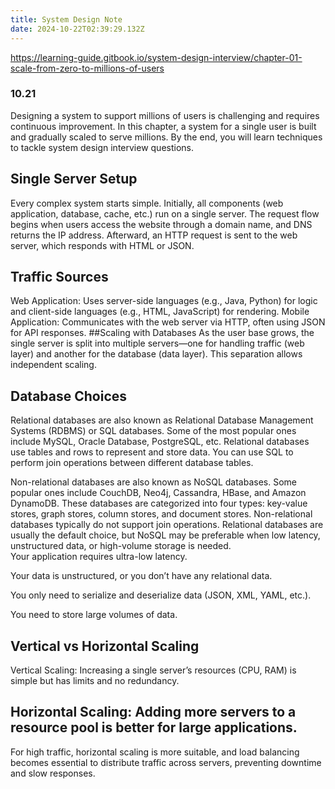 ```yaml
---
title: System Design Note
date: 2024-10-22T02:39:29.132Z
---
```


https://learning-guide.gitbook.io/system-design-interview/chapter-01-scale-from-zero-to-millions-of-users
### 10.21
Designing a system to support millions of users is challenging and requires continuous improvement. In this chapter, a system for a single user is built and gradually scaled to serve millions. By the end, you will learn techniques to tackle system design interview questions.

## Single Server Setup
Every complex system starts simple. Initially, all components (web application, database, cache, etc.) run on a single server. The request flow begins when users access the website through a domain name, and DNS returns the IP address. Afterward, an HTTP request is sent to the web server, which responds with HTML or JSON.

## Traffic Sources
Web Application: Uses server-side languages (e.g., Java, Python) for logic and client-side languages (e.g., HTML, JavaScript) for rendering.
Mobile Application: Communicates with the web server via HTTP, often using JSON for API responses.
##Scaling with Databases
As the user base grows, the single server is split into multiple servers—one for handling traffic (web layer) and another for the database (data layer). This separation allows independent scaling.

## Database Choices
Relational databases are also known as Relational Database Management Systems (RDBMS) or SQL databases. Some of the most popular ones include MySQL, Oracle Database, PostgreSQL, etc. Relational databases use tables and rows to represent and store data. You can use SQL to perform join operations between different database tables.

Non-relational databases are also known as NoSQL databases. Some popular ones include CouchDB, Neo4j, Cassandra, HBase, and Amazon DynamoDB. These databases are categorized into four types: key-value stores, graph stores, column stores, and document stores. Non-relational databases typically do not support join operations.
Relational databases are usually the default choice, but NoSQL may be preferable when low latency, unstructured data, or high-volume storage is needed.  
Your application requires ultra-low latency.

Your data is unstructured, or you don’t have any relational data.

You only need to serialize and deserialize data (JSON, XML, YAML, etc.).

You need to store large volumes of data.

## Vertical vs Horizontal Scaling
Vertical Scaling: Increasing a single server’s resources (CPU, RAM) is simple but has limits and no redundancy.
## Horizontal Scaling: Adding more servers to a resource pool is better for large applications.
For high traffic, horizontal scaling is more suitable, and load balancing becomes essential to distribute traffic across servers, preventing downtime and slow responses.